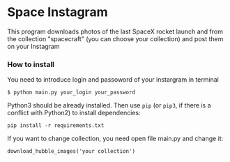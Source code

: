 # Space Instagram

This program downloads photos of the last SpaceX rocket launch and from the collection "spacecraft" (you can choose your collection) 
and post them on your Instagram

### How to install

You need to introduce login and passoword of your instargram in terminal
```
$ python main.py your_login your_password
```

Python3 should be already installed. 
Then use `pip` (or `pip3`, if there is a conflict with Python2) to install dependencies:
```
pip install -r requirements.txt
```

If you want to change collection, you need open file main.py and change it:
```
download_hubble_images('your collection')
```
